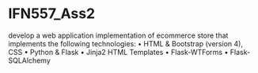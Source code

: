 # IFN557_Ass2
 develop a web application implementation of ecommerce store that implements the following technologies: 
 • HTML & Bootstrap (version 4), CSS 
 • Python & Flask • Jinja2 HTML Templates 
 • Flask-WTForms 
 • Flask-SQLAlchemy
